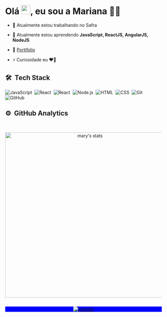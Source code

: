 # Olá <img src="https://github.com/TheDudeThatCode/TheDudeThatCode/blob/master/Assets/Hi.gif" width="29px">, eu sou a Mariana :woman_technologist:

 - 🔭 Atualmente estou trabalhando no Safra
 
- 🌱 Atualmente estou aprendendo **JavaScript, ReactJS, AngularJS, NodeJS**

- 🚀 [Portifolio](https://marianambarros.github.io/portifolio/)

- ⚡ Curiosidade eu **❤️️🍫**


## 🛠 &nbsp;Tech Stack

![JavaScript](https://img.shields.io/badge/-JavaScript-05122A?style=flat&logo=javascript)&nbsp;
![React](https://img.shields.io/badge/-React-05122A?style=flat&logo=react)&nbsp;
![React](https://img.shields.io/badge/-AngularJS-05122A?style=flat&logo=angularjs)&nbsp;
![Node.js](https://img.shields.io/badge/-Node.js-05122A?style=flat&logo=node.js)&nbsp;
![HTML](https://img.shields.io/badge/-HTML-05122A?style=flat&logo=HTML5)&nbsp;
![CSS](https://img.shields.io/badge/-CSS-05122A?style=flat&logo=CSS3&logoColor=1572B6)&nbsp;
![Git](https://img.shields.io/badge/-Git-05122A?style=flat&logo=git)&nbsp;
![GitHub](https://img.shields.io/badge/-GitHub-05122A?style=flat&logo=github)&nbsp;

## ⚙️ &nbsp;GitHub Analytics
<br>

<p align="center">
<img width="530em" src="https://github-readme-stats.vercel.app/api?username=marianambarros&show_icons=true&theme=nightowl" alt="mary's stats"/>
</p>


##

<p align="center" style="background:blue">
<a href="https://linkedin.com/in/marianambarros" target="_blank">
  <img align="center" src="https://img.shields.io/badge/-MarianaMBarros-05122A?style=flat&logo=linkedin" alt="linkedin"/>
</a>
</p>

